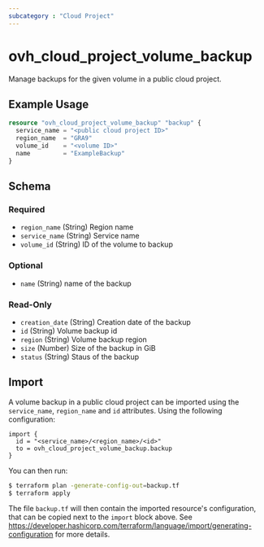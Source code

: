 ```yaml
---
subcategory : "Cloud Project"
---
```


# ovh_cloud_project_volume_backup

Manage backups for the given volume in a public cloud project.

## Example Usage

```terraform
resource "ovh_cloud_project_volume_backup" "backup" {
  service_name = "<public cloud project ID>"
  region_name  = "GRA9"
  volume_id    = "<volume ID>"
  name         = "ExampleBackup"
}
```

## Schema

### Required

- `region_name` (String) Region name
- `service_name` (String) Service name
- `volume_id` (String) ID of the volume to backup

### Optional

- `name` (String) name of the backup

### Read-Only

- `creation_date` (String) Creation date of the backup
- `id` (String) Volume backup id
- `region` (String) Volume backup region
- `size` (Number) Size of the backup in GiB
- `status` (String) Staus of the backup

## Import

A volume backup in a public cloud project can be imported using the `service_name`, `region_name` and `id` attributes.
Using the following configuration:

```hcl
import {
  id = "<service_name>/<region_name>/<id>"
  to = ovh_cloud_project_volume_backup.backup
}
```

You can then run:

```bash
$ terraform plan -generate-config-out=backup.tf
$ terraform apply
```

The file `backup.tf` will then contain the imported resource's configuration, that can be copied next to the `import` block above.
See https://developer.hashicorp.com/terraform/language/import/generating-configuration for more details.